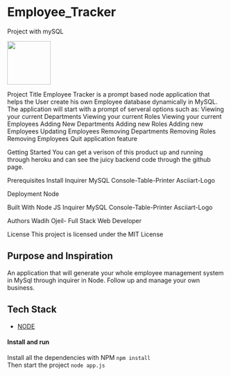 # Employee_Tracker
Project with mySQL


<img src= (https://user-images.githubusercontent.com/60321934/82580850-bfc76100-9b5d-11ea-9ad8-3bb3a71708f5.png) width="100" height="100">




Project Title
Employee Tracker is a prompt based node application that helps the User create his own Employee database dynamically in MySQL.
The application will start with a prompt of serveral options such as: Viewing your current Departments Viewing your current Roles Viewing your current Employees Adding New Departments Adding new Roles Adding new Employees Updating Employees Removing Departments Removing Roles Removing Employees Quit application feature

Getting Started
You can get a verison of this product up and running through heroku and can see the juicy backend code through the github
page.

Prerequisites
Install
Inquirer 
MySQL 
Console-Table-Printer 
Asciiart-Logo


Deployment
Node

Built With
Node
JS
Inquirer 
MySQL 
Console-Table-Printer 
Asciiart-Logo

Authors
Wadih Ojeil- Full Stack Web Developer


License
This project is licensed under the MIT License


## Purpose and Inspiration
An application that will generate your whole employee management system in MySql through inquirer in Node.
Follow up and manage your own business.



## Tech Stack

+ [NODE](https://nodejs.org/en/)


#### Install and run
Install all the dependencies with NPM
`npm install` <br>
Then start the project
`node app.js`


